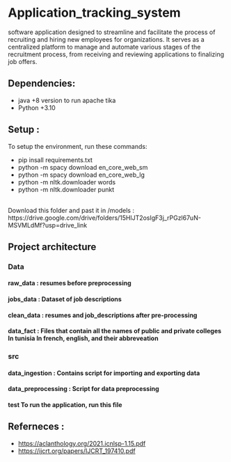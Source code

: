 # Application_tracking_system
software application designed to streamline and facilitate the process of recruiting and hiring new employees for organizations. It serves as a centralized platform to manage and automate various stages of the recruitment process, from receiving and reviewing applications to finalizing job offers.
## Dependencies:
- java +8 version to run apache tika
- Python +3.10
## Setup : 
To setup the environment, run these commands:
- pip insall requirements.txt
- python -m spacy download en_core_web_sm
- python -m spacy download en_core_web_lg
- python -m nltk.downloader words
- python -m nltk.downloader punkt
<br>
 Download this folder and past it in /models : https://drive.google.com/drive/folders/15HlJT2osIgF3j_rPGzl67uN-MSVMLdMf?usp=drive_link

## Project architecture 
### Data 
#### raw_data : resumes before preprocessing 
#### jobs_data  : Dataset of job descriptions 
#### clean_data : resumes and job_descriptions after pre-processing 
####  data_fact : Files that contain all the names of public and private colleges In tunisia In french, english, and their abbreveation 
### src 
#### data_ingestion : Contains script for importing and exporting data 
#### data_preprocessing : Script for data preprocessing 
#### test  To run the application, run this file 
## Referneces : 
- https://aclanthology.org/2021.icnlsp-1.15.pdf
- https://ijcrt.org/papers/IJCRT_197410.pdf
